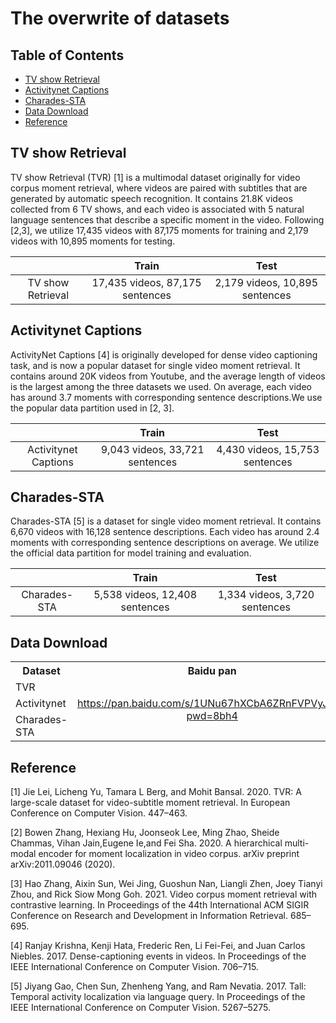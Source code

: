 # The overwrite of datasets

## Table of Contents
* [TV show Retrieval](#TVR)
* [Activitynet Captions](#Activitynet-Captions)
* [Charades-STA](#Charades-STA)
* [Data Download](#Data-Download)
* [Reference](#Reference)

## TV show Retrieval
TV show Retrieval (TVR) [1] is a multimodal dataset originally for video corpus moment retrieval, where videos are paired with subtitles that are generated by automatic speech recognition. It contains 21.8K videos collected from 6 TV shows, and each video is associated with 5 natural language sentences that describe a specific moment in the video. Following [2,3], we utilize
17,435 videos with 87,175 moments for training and 2,179 videos
with 10,895 moments for testing.

|             |Train  | Test  |
| :---------: | :--: | :--: |
| TV show Retrieval | 17,435 videos, 87,175 sentences | 2,179 videos, 10,895 sentences|

## Activitynet Captions

ActivityNet Captions [4] is originally developed for dense video captioning task, and is now a popular dataset for single video moment retrieval. It contains around 20K videos from Youtube, and the average length of videos is the largest among the three datasets we used. On average, each video has around 3.7 moments with corresponding sentence descriptions.We use the popular data partition used in [2, 3].

|             |Train  | Test  |
| :---------: | :--: | :--: |
| Activitynet Captions | 9,043 videos, 33,721 sentences | 4,430 videos, 15,753 sentences|

## Charades-STA

Charades-STA [5] is a dataset for single video moment retrieval. It contains 6,670 videos with 16,128 sentence descriptions. Each video has around 2.4 moments with corresponding sentence descriptions on average. We utilize the official data partition for model training and evaluation.

|             |Train  | Test  |
| :---------: | :--: | :--: |
| Charades-STA | 5,538 videos, 12,408 sentences | 1,334 videos, 3,720 sentences|

## Data Download

<table>
        <tr align="center">
          <th>Dataset</th><th>Baidu pan</th><th>Google Drive</th>
        </tr>
        <tr>
            <td>TVR</td>
            <td rowspan="3" align="center"><a href="https://pan.baidu.com/s/1UNu67hXCbA6ZRnFVPVyJOA?pwd=8bh4">https://pan.baidu.com/s/1UNu67hXCbA6ZRnFVPVyJOA?pwd=8bh4</a></td>
            <td rowspan="3" align="center"><a href="https://drive.google.com/drive/folders/11dRUeXmsWU25VMVmeuHc9nffzmZhPJEj?usp=sharing"></a>https://drive.google.com/drive/folders/11dRUeXmsWU25VMVmeuHc9nffzmZhPJEj?usp=sharing</td>
        </tr>
        <tr>
            <td>Activitynet</td>
        </tr>
        <tr>
            <td>Charades-STA</td>
        </tr>
 </table>
 
## Reference
[1] Jie Lei, Licheng Yu, Tamara L Berg, and Mohit Bansal. 2020. TVR: A large-scale dataset for video-subtitle moment retrieval. In European Conference on Computer Vision. 447–463.

[2] Bowen Zhang, Hexiang Hu, Joonseok Lee, Ming Zhao, Sheide Chammas, Vihan Jain,Eugene Ie,and Fei Sha. 2020. A hierarchical multi-modal encoder for moment localization in video corpus. arXiv preprint arXiv:2011.09046 (2020).

[3] Hao Zhang, Aixin Sun, Wei Jing, Guoshun Nan, Liangli Zhen, Joey Tianyi Zhou, and Rick Siow Mong Goh. 2021. Video corpus moment retrieval with contrastive learning. In Proceedings of the 44th International ACM SIGIR Conference on Research and Development in Information Retrieval. 685–695.

[4] Ranjay Krishna, Kenji Hata, Frederic Ren, Li Fei-Fei, and Juan Carlos Niebles. 2017. Dense-captioning events in videos. In Proceedings of the IEEE International Conference on Computer Vision. 706–715.

[5] Jiyang Gao, Chen Sun, Zhenheng Yang, and Ram Nevatia. 2017. Tall: Temporal activity localization via language query. In Proceedings of the IEEE International Conference on Computer Vision. 5267–5275.
